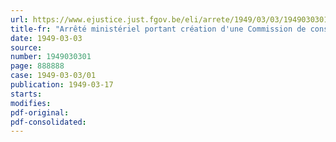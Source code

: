 ```yaml
---
url: https://www.ejustice.just.fgov.be/eli/arrete/1949/03/03/1949030301/justel
title-fr: "Arrêté ministériel portant création d'une Commission de consultation syndicale au sein du Ministère de la Coordination économique"
date: 1949-03-03
source:
number: 1949030301
page: 888888
case: 1949-03-03/01
publication: 1949-03-17
starts:
modifies:
pdf-original:
pdf-consolidated:
---
```



